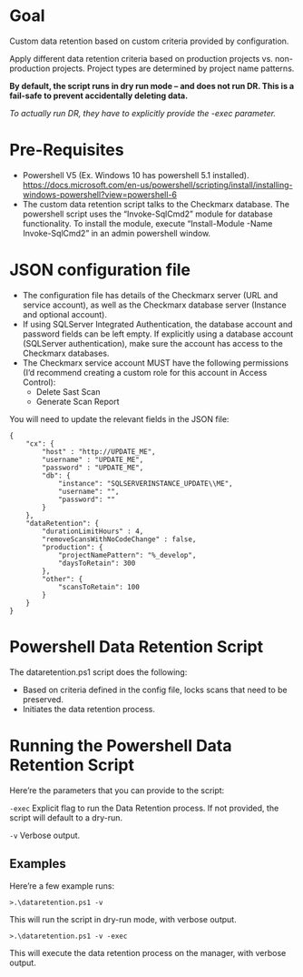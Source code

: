 # Goal
Custom data retention based on custom criteria provided by configuration.

Apply different data retention criteria based on production projects vs. non-production projects. Project types are determined by project name patterns.

**By default, the script runs in dry run mode – and does not run DR. This is a fail-safe to prevent accidentally deleting data.**

*To actually run DR, they have to explicitly provide the -exec parameter.*

# Pre-Requisites
-	Powershell V5 (Ex. Windows 10 has powershell 5.1 installed). https://docs.microsoft.com/en-us/powershell/scripting/install/installing-windows-powershell?view=powershell-6
-	The custom data retention script talks to the Checkmarx database. The powershell script uses the “Invoke-SqlCmd2” module for database functionality. To install the module, execute “Install-Module -Name Invoke-SqlCmd2” in an admin powershell window.

# JSON configuration file
- The configuration file has details of the Checkmarx server (URL and service account), as well as the Checkmarx database server (Instance and optional account).
- If using SQLServer Integrated Authentication, the database account and password fields can be left empty. If explicitly using a database account (SQLServer authentication), make sure the account has access to the Checkmarx databases.
- The Checkmarx service account MUST have the following permissions (I’d recommend creating a custom role for this account in Access Control):
    - Delete Sast Scan
    - Generate Scan Report

You will need to update the relevant fields in the JSON file:
```
{
    "cx": {
        "host" : "http://UPDATE_ME",
        "username" : "UPDATE_ME",
        "password" : "UPDATE_ME",
        "db": {
            "instance": "SQLSERVERINSTANCE_UPDATE\\ME",
            "username": "",
            "password": ""
        }
    },
    "dataRetention": {
        "durationLimitHours" : 4,
        "removeScansWithNoCodeChange" : false,
        "production": {
            "projectNamePattern": "%_develop",
            "daysToRetain": 300
        },
        "other": {
            "scansToRetain": 100
        }
    }
}
```

# Powershell Data Retention Script
The dataretention.ps1 script does the following:
-	Based on criteria defined in the config file, locks scans that need to be preserved.
-	Initiates the data retention process.

# Running the Powershell Data Retention Script

Here’re the parameters that you can provide to the script:

`-exec`
Explicit flag to run the Data Retention process. If not provided, the script will default to a dry-run.

`-v`
Verbose output.

## Examples
Here’re a few example runs:

`>.\dataretention.ps1 -v `

This will run the script in dry-run mode, with verbose output.

`>.\dataretention.ps1 -v -exec`

This will execute the data retention process on the manager, with verbose output.

